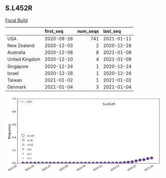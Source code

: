 

## S.L452R
[Focal Build](https://nextstrain.org/groups/neherlab/ncov/S.L452R?c=gt-S_13,152,452)

|                | first_seq   |   num_seqs | last_seq   |
|:---------------|:------------|-----------:|:-----------|
| USA            | 2020-09-26  |        741 | 2021-01-11 |
| New Zealand    | 2020-12-03  |          2 | 2020-12-28 |
| Australia      | 2020-12-08  |          8 | 2021-01-08 |
| United Kingdom | 2020-12-10  |          4 | 2021-01-09 |
| Singapore      | 2020-12-24  |          1 | 2020-12-24 |
| Israel         | 2020-12-28  |          1 | 2020-12-28 |
| Taiwan         | 2021-01-02  |          1 | 2021-01-02 |
| Denmark        | 2021-01-04  |          3 | 2021-01-04 |

![Overall trends S.L452R](/overall_trends_figures/overall_trends_S.L452R.png)